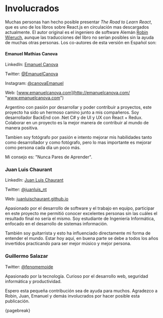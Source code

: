 # Involucrados

Muchas personas han hecho posible presentar *The Road to Learn React*, que es uno de los libros sobre React.js en circulación mas descargados actualmente. El autor original es el ingeniero de software Alemán [Robin Wieruch](https://www.robinwieruch.de/), aunque las traducciones del libro no serían posibles sin la ayuda de muchas otras personas. Los co-autores de esta versión en Español son:

#### Emanuel Mathias Canova

LinkedIn: [Emanuel Canova](https://www.linkedin.com/in/emanuel-canova)

Twitter: [@EmanuelCanova](https://twitter.com/EmanuelCanova "@EmanuelCanova")

Instagram: [@canovaEmanuel](https://www.instagram.com/canovaemanuel/?hl=es-la "@canovaEmanuel")

Web: [www.emanuelcanova.com](http://emanuelcanova.com/ "www.emanuelcanova.com")

Argentino con pasión por desarrollar y poder contribuir a proyectos, este proyecto ha sido un hermoso camino junto a mis compañeros. Soy desarrollador BackEnd con .Net C# y de UI y UX con React + Redux. Colaborar en un proyecto es la mejor manera de contribuir al mundo de manera positiva.

Tambien soy fotógrafo por pasión e intento mejorar mis habilidades tanto como desarrollador y como fotógrafo, pero lo mas importante es mejorar como persona cada día un poco más.

Mi consejo es: "Nunca Pares de Aprender".

### Juan Luis Chaurant

LinkedIn: [Juan Luis Chaurant](https://www.linkedin.com/in/juan-luis-chaurant-b93931139/)

Twitter: [@juanluis_nt](https://twitter.com/juanluis_nt)

Web: [juanluischaurant.github.io](https://juanluischaurant.github.io/)

Apasionado por el desarrollo de software y el trabajo en equipo, participar en este proyecto me permitió conocer excelentes personas sin las cuáles el resultado final no sería el mismo. Soy estudiante de Ingeniería Informática, enfocado en el desarrollo de sistemas información.

También soy guitarrista y esto ha influenciado directamente mi forma de entender el mundo. Estar hoy aquí, en buena parte se debe a todos los años invertidos practicando para ser mejor músico y mejor persona.

### Guillermo Salazar

Twitter: [@fenomemoide](https://twitter.com/fenomemoide)

Apasionado por la tecnología. Curioso por el desarrollo web, seguridad informática y productividad. 

Espero esta pequeña contribución sea de ayuda para muchos. Agradezco a Robin, Juan, Emanuel y demás involucrados por hacer posible esta publicación.

{pagebreak}

